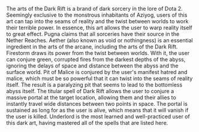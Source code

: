 The arts of the Dark Rift is a brand of dark sorcery in the lore of Dota 2.
Seemingly exclusive to the monstrous inhabitants of Aziyog, users of this art can tap into the seams of reality and the twist between worlds to work their terrible power. In essence, this art allows the user to warp reality itself to great effect.
Pugna claims that all sorceries have their source in the Nether Reaches. Aether (also known as void or nothingness) is an essential ingredient in the arts of the arcane, including the arts of the Dark Rift.
Firestorm draws its power from the twist between worlds. With it, the user can conjure green, corrupted fires from the darkest depths of the abyss, ignoring the delays of space and distance between the abyss and the surface world.
Pit of Malice is conjured by the user's manifest hatred and malice, which must be so powerful that it can twist into the seams of reality itself. The result is a paralyzing pit that seems to lead to the bottomless abyss itself.
The titular spell of  Dark Rift allows the user to conjure a massive portal at the target location, allowing them and their allies to instantly travel wide distances between two points in space. The portal is sustained as long for as the user is alive, which means that it will vanish if the user is killed.
Underlord is the most learned and well-practiced user of this dark art, having mastered all of the spells that are listed here.
